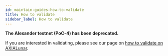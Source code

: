 ```yaml
---
id: maintain-guides-how-to-validate
title: How to validate
sidebar_label: How to validate
---
```


**The Alexander testnet (PoC-4) has been deprecated.**

If you are interested in validating, please see our page on [how to validate on AXIALunar](maintain-guides-how-to-validate-axialunar).
